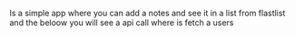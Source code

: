 Is a simple app where you can add a notes and see it in a list from flastlist and the beloow you will see a api call where is fetch a users

